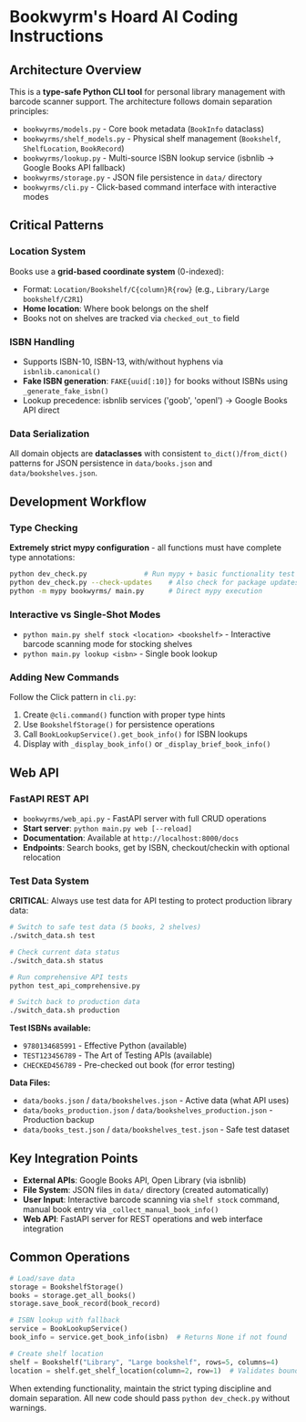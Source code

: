 # Bookwyrm's Hoard AI Coding Instructions

## Architecture Overview

This is a **type-safe Python CLI tool** for personal library management with barcode scanner support. The architecture follows domain separation principles:

- `bookwyrms/models.py` - Core book metadata (`BookInfo` dataclass)  
- `bookwyrms/shelf_models.py` - Physical shelf management (`Bookshelf`, `ShelfLocation`, `BookRecord`)
- `bookwyrms/lookup.py` - Multi-source ISBN lookup service (isbnlib → Google Books API fallback)
- `bookwyrms/storage.py` - JSON file persistence in `data/` directory
- `bookwyrms/cli.py` - Click-based command interface with interactive modes

## Critical Patterns

### Location System
Books use a **grid-based coordinate system** (0-indexed):
- Format: `Location/Bookshelf/C{column}R{row}` (e.g., `Library/Large bookshelf/C2R1`)
- **Home location**: Where book belongs on the shelf
- Books not on shelves are tracked via `checked_out_to` field

### ISBN Handling
- Supports ISBN-10, ISBN-13, with/without hyphens via `isbnlib.canonical()`
- **Fake ISBN generation**: `FAKE{uuid[:10]}` for books without ISBNs using `_generate_fake_isbn()`
- Lookup precedence: isbnlib services ('goob', 'openl') → Google Books API direct

### Data Serialization
All domain objects are **dataclasses** with consistent `to_dict()`/`from_dict()` patterns for JSON persistence in `data/books.json` and `data/bookshelves.json`.

## Development Workflow

### Type Checking
**Extremely strict mypy configuration** - all functions must have complete type annotations:
```bash
python dev_check.py              # Run mypy + basic functionality test
python dev_check.py --check-updates    # Also check for package updates
python -m mypy bookwyrms/ main.py      # Direct mypy execution
```

### Interactive vs Single-Shot Modes
- `python main.py shelf stock <location> <bookshelf>` - Interactive barcode scanning mode for stocking shelves
- `python main.py lookup <isbn>` - Single book lookup

### Adding New Commands
Follow the Click pattern in `cli.py`:
1. Create `@cli.command()` function with proper type hints
2. Use `BookshelfStorage()` for persistence operations  
3. Call `BookLookupService().get_book_info()` for ISBN lookups
4. Display with `_display_book_info()` or `_display_brief_book_info()`

## Web API

### FastAPI REST API
- `bookwyrms/web_api.py` - FastAPI server with full CRUD operations
- **Start server**: `python main.py web [--reload]`
- **Documentation**: Available at `http://localhost:8000/docs`
- **Endpoints**: Search books, get by ISBN, checkout/checkin with optional relocation

### Test Data System
**CRITICAL**: Always use test data for API testing to protect production library data:

```bash
# Switch to safe test data (5 books, 2 shelves)
./switch_data.sh test

# Check current data status  
./switch_data.sh status

# Run comprehensive API tests
python test_api_comprehensive.py

# Switch back to production data
./switch_data.sh production
```

**Test ISBNs available:**
- `9780134685991` - Effective Python (available)
- `TEST123456789` - The Art of Testing APIs (available) 
- `CHECKED456789` - Pre-checked out book (for error testing)

**Data Files:**
- `data/books.json` / `data/bookshelves.json` - Active data (what API uses)
- `data/books_production.json` / `data/bookshelves_production.json` - Production backup
- `data/books_test.json` / `data/bookshelves_test.json` - Safe test dataset

## Key Integration Points

- **External APIs**: Google Books API, Open Library (via isbnlib)
- **File System**: JSON files in `data/` directory (created automatically)
- **User Input**: Interactive barcode scanning via `shelf stock` command, manual book entry via `_collect_manual_book_info()`
- **Web API**: FastAPI server for REST operations and web interface integration

## Common Operations

```python
# Load/save data
storage = BookshelfStorage()
books = storage.get_all_books()
storage.save_book_record(book_record)

# ISBN lookup with fallback
service = BookLookupService()
book_info = service.get_book_info(isbn)  # Returns None if not found

# Create shelf location
shelf = Bookshelf("Library", "Large bookshelf", rows=5, columns=4)
location = shelf.get_shelf_location(column=2, row=1)  # Validates bounds
```

When extending functionality, maintain the strict typing discipline and domain separation. All new code should pass `python dev_check.py` without warnings.